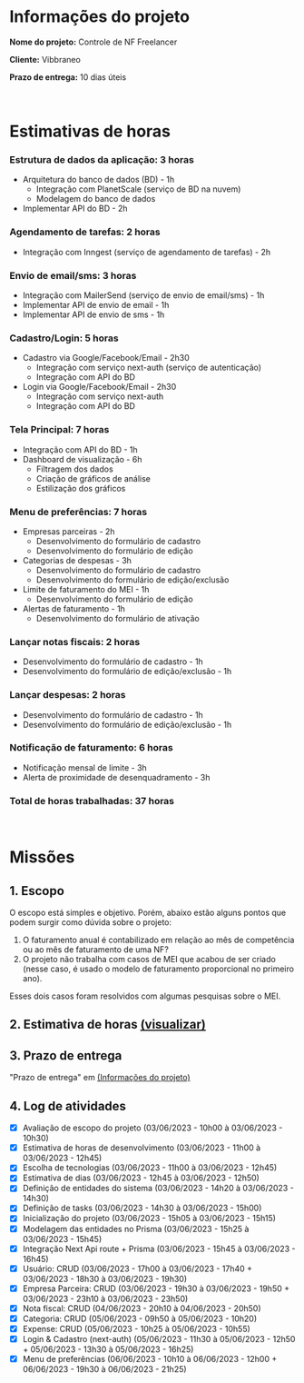 # Informações do projeto

**Nome do projeto:** Controle de NF Freelancer

**Cliente:** Vibbraneo

**Prazo de entrega:** 10 dias úteis

<br />

# Estimativas de horas

### Estrutura de dados da aplicação: **3 horas**

- Arquitetura do banco de dados (BD) - 1h
  - Integração com PlanetScale (serviço de BD na nuvem)
  - Modelagem do banco de dados
- Implementar API do BD - 2h

### Agendamento de tarefas: **2 horas**

- Integração com Inngest (serviço de agendamento de tarefas) - 2h

### Envio de email/sms: **3 horas**

- Integração com MailerSend (serviço de envio de email/sms) - 1h
- Implementar API de envio de email - 1h
- Implementar API de envio de sms - 1h

### Cadastro/Login: **5 horas**

- Cadastro via Google/Facebook/Email - 2h30
  - Integração com serviço next-auth (serviço de autenticação)
  - Integração com API do BD
- Login via Google/Facebook/Email - 2h30
  - Integração com serviço next-auth
  - Integração com API do BD

### Tela Principal: **7 horas**

- Integração com API do BD - 1h
- Dashboard de visualização - 6h
  - Filtragem dos dados
  - Criação de gráficos de análise
  - Estilização dos gráficos

### Menu de preferências: **7 horas**

- Empresas parceiras - 2h
  - Desenvolvimento do formulário de cadastro
  - Desenvolvimento do formulário de edição
- Categorias de despesas - 3h
  - Desenvolvimento do formulário de cadastro
  - Desenvolvimento do formulário de edição/exclusão
- Limite de faturamento do MEI - 1h
  - Desenvolvimento do formulário de edição
- Alertas de faturamento - 1h
  - Desenvolvimento do formulário de ativação

### Lançar notas fiscais: **2 horas**

- Desenvolvimento do formulário de cadastro - 1h
- Desenvolvimento do formulário de edição/exclusão - 1h

### Lançar despesas: **2 horas**

- Desenvolvimento do formulário de cadastro - 1h
- Desenvolvimento do formulário de edição/exclusão - 1h

### Notificação de faturamento: **6 horas**

- Notificação mensal de limite - 3h
- Alerta de proximidade de desenquadramento - 3h

### Total de horas trabalhadas: **37 horas**

<br />

# Missões

## 1. Escopo

O escopo está simples e objetivo. Porém, abaixo estão alguns pontos que podem surgir como dúvida sobre o projeto:

1. O faturamento anual é contabilizado em relação ao mês de competência ou ao mês de faturamento de uma NF?
2. O projeto não trabalha com casos de MEI que acabou de ser criado (nesse caso, é usado o modelo de faturamento proporcional no primeiro ano).

Esses dois casos foram resolvidos com algumas pesquisas sobre o MEI.

## 2. Estimativa de horas [(visualizar)](#estimativas-de-horas)

## 3. Prazo de entrega

"Prazo de entrega" em [(Informações do projeto)](#informações-do-projeto)

## 4. Log de atividades

- [x] Avaliação de escopo do projeto (03/06/2023 - 10h00 à 03/06/2023 - 10h30)
- [x] Estimativa de horas de desenvolvimento (03/06/2023 - 11h00 à 03/06/2023 - 12h45)
- [x] Escolha de tecnologias (03/06/2023 - 11h00 à 03/06/2023 - 12h45)
- [x] Estimativa de dias (03/06/2023 - 12h45 à 03/06/2023 - 12h50)
- [x] Definição de entidades do sistema (03/06/2023 - 14h20 à 03/06/2023 - 14h30)
- [x] Definição de tasks (03/06/2023 - 14h30 à 03/06/2023 - 15h00)
- [x] Inicialização do projeto (03/06/2023 - 15h05 à 03/06/2023 - 15h15)
- [x] Modelagem das entidades no Prisma (03/06/2023 - 15h25 à 03/06/2023 - 15h45)
- [x] Integração Next Api route + Prisma (03/06/2023 - 15h45 à 03/06/2023 - 16h45)
- [x] Usuário: CRUD (03/06/2023 - 17h00 à 03/06/2023 - 17h40 + 03/06/2023 - 18h30 à 03/06/2023 - 19h30)
- [x] Empresa Parceira: CRUD (03/06/2023 - 19h30 à 03/06/2023 - 19h50 + 03/06/2023 - 23h10 à 03/06/2023 - 23h50)
- [x] Nota fiscal: CRUD (04/06/2023 - 20h10 à 04/06/2023 - 20h50)
- [x] Categoria: CRUD (05/06/2023 - 09h50 à 05/06/2023 - 10h20)
- [x] Expense: CRUD (05/06/2023 - 10h25 à 05/06/2023 - 10h55)
- [x] Login & Cadastro (next-auth) (05/06/2023 - 11h30 à 05/06/2023 - 12h50 + 05/06/2023 - 13h30 à 05/06/2023 - 16h25)
- [x] Menu de preferências (06/06/2023 - 10h10 à 06/06/2023 - 12h00 + 06/06/2023 - 19h30 à 06/06/2023 - 21h25)

